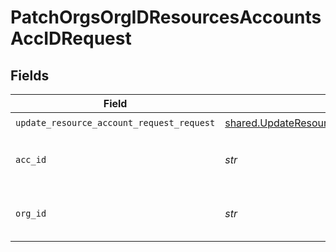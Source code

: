 # PatchOrgsOrgIDResourcesAccountsAccIDRequest


## Fields

| Field                                                                                                    | Type                                                                                                     | Required                                                                                                 | Description                                                                                              |
| -------------------------------------------------------------------------------------------------------- | -------------------------------------------------------------------------------------------------------- | -------------------------------------------------------------------------------------------------------- | -------------------------------------------------------------------------------------------------------- |
| `update_resource_account_request_request`                                                                | [shared.UpdateResourceAccountRequestRequest](../../models/shared/updateresourceaccountrequestrequest.md) | :heavy_check_mark:                                                                                       | N/A                                                                                                      |
| `acc_id`                                                                                                 | *str*                                                                                                    | :heavy_check_mark:                                                                                       | The Resource Account ID.<br/><br/>                                                                       |
| `org_id`                                                                                                 | *str*                                                                                                    | :heavy_check_mark:                                                                                       | The Organization ID.<br/><br/>                                                                           |